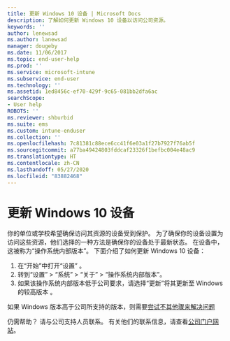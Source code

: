 ```yaml
---
title: 更新 Windows 10 设备 | Microsoft Docs
description: 了解如何更新 Windows 10 设备以访问公司资源。
keywords: ''
author: lenewsad
ms.author: lanewsad
manager: dougeby
ms.date: 11/06/2017
ms.topic: end-user-help
ms.prod: ''
ms.service: microsoft-intune
ms.subservice: end-user
ms.technology: ''
ms.assetid: 1ed8456c-ef70-429f-9c65-081bb2dfa6ac
searchScope:
- User help
ROBOTS: ''
ms.reviewer: shburbid
ms.suite: ems
ms.custom: intune-enduser
ms.collection: ''
ms.openlocfilehash: 7c81381c88ece6cc41f6e03a1f27b7927f76ab5f
ms.sourcegitcommit: a77ba49424803fddcaf23326f1befbc004e48ac9
ms.translationtype: HT
ms.contentlocale: zh-CN
ms.lasthandoff: 05/27/2020
ms.locfileid: "83882468"
---
```

# <a name="update-your-windows-10-device"></a>更新 Windows 10 设备

你的单位或学校希望确保访问其资源的设备受到保护。 为了确保你的设备设置为访问这些资源，他们选择的一种方法是确保你的设备处于最新状态。 在设备中，这被称为“操作系统内部版本”。 下面介绍了如何更新 Windows 10 设备：

1. 在“开始”中打开“设置”   。
2. 转到“设置” > “系统” > “关于” > “操作系统内部版本”。
3. 如果该操作系统内部版本低于公司要求，请选择“更新”将其更新至 Windows 的较高版本  。

如果 Windows 版本高于公司所支持的版本，则需要[尝试不其他骤来解决问题](your-windows-version-isnt-yet-supported.md)

仍需帮助？ 请与公司支持人员联系。 有关他们的联系信息，请查看[公司门户网站](https://go.microsoft.com/fwlink/?linkid=2010980)。

